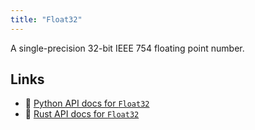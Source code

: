 ```yaml
---
title: "Float32"
---
```


A single-precision 32-bit IEEE 754 floating point number.


## Links
 * 🐍 [Python API docs for `Float32`](https://ref.rerun.io/docs/python/HEAD/package/rerun/datatypes/float32/)
 * 🦀 [Rust API docs for `Float32`](https://docs.rs/rerun/0.9.0-alpha.6/rerun/datatypes/struct.Float32.html)


